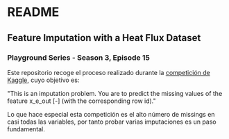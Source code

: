 # README
## Feature Imputation with a Heat Flux Dataset
### Playground Series - Season 3, Episode 15

Este repositorio recoge el proceso realizado durante la [competición de Kaggle](https://www.kaggle.com/competitions/playground-series-s3e15), cuyo objetivo es:

"This is an imputation problem. You are to predict the missing values of the feature x_e_out [-] (with the corresponding row id)."

Lo que hace especial esta competición es el alto número de missings en casi todas las variables, por tanto probar varias imputaciones es un paso fundamental.


